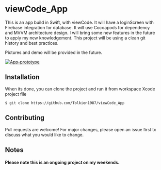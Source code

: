 # viewCode_App


 This is an app build in Swift, with viewCode. It will have a loginScreen with Firebase integration for database.
 It will use Cocoapods for dependency and MVVM architecture design. I will bring some new features in the future to apply my new knowledgement.
 This project will be using a clean git history and best practices.
 
 Pictures and demo will be provided in the future.
 
 <a href="https://ibb.co/xCkgsR3"><img src="https://i.ibb.co/K0PsG3m/App-prototype.png" alt="App-prototype" border="0"></a>

## Installation

When its done, you can clone the project and run it from workspace Xcode project file

```
$ git clone https://github.com/Tolkien1987/viewCode_App
```

## Contributing
Pull requests are welcome! For major changes, please open an issue first to discuss what you would like to change.

## Notes
#### Please note this is an ongoing project on my weekends.





